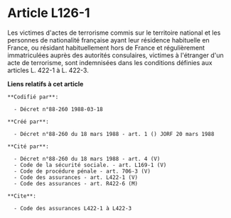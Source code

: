 # Article L126-1

Les victimes d'actes de terrorisme commis sur le territoire national et les personnes de nationalité française ayant leur
résidence habituelle en France, ou résidant habituellement hors de France et régulièrement immatriculées auprès des autorités
consulaires, victimes à l'étranger d'un acte de terrorisme, sont indemnisées dans les conditions définies aux articles L.
422-1 à L. 422-3.

**Liens relatifs à cet article**

	**Codifié par**:

	  - Décret n°88-260 1988-03-18

	**Créé par**:

	  - Décret n°88-260 du 18 mars 1988 - art. 1 () JORF 20 mars 1988

	**Cité par**:

	  - Décret n°88-260 du 18 mars 1988 - art. 4 (V)
	  - Code de la sécurité sociale. - art. L169-1 (V)
	  - Code de procédure pénale - art. 706-3 (V)
	  - Code des assurances - art. L422-1 (V)
	  - Code des assurances - art. R422-6 (M)

	**Cite**:

	  - Code des assurances L422-1 à L422-3
